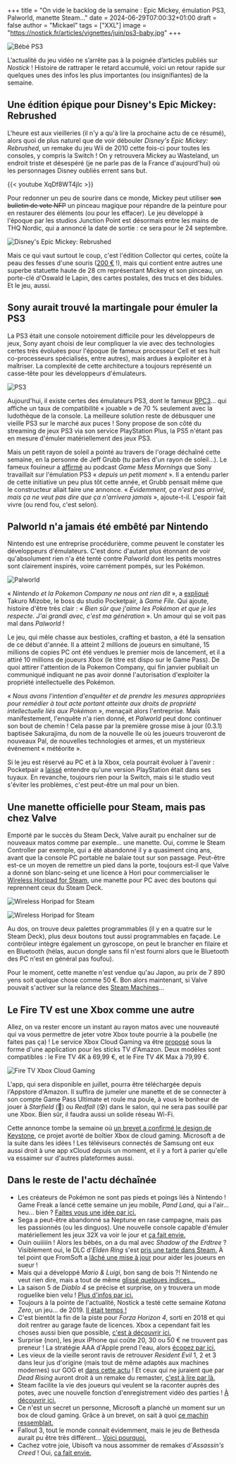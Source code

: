 +++
title = "On vide le backlog de la semaine : Epic Mickey, émulation PS3, Palworld, manette Steam…"
date = 2024-06-29T07:00:32+01:00
draft = false
author = "Mickael"
tags = ["XXL"]
image = "https://nostick.fr/articles/vignettes/juin/ps3-baby.jpg"
+++

![Bébé PS3](ps3-baby.jpg "L'horrible bébé de la pub PS3 vous souhaite un agréable week-end.")

L’actualité du jeu vidéo ne s’arrête pas à la poignée d’articles publiés sur *Nostick* ! Histoire de rattraper le retard accumulé, voici un retour rapide sur quelques unes des infos les plus importantes (ou insignifiantes) de la semaine.

## Une édition épique pour Disney's Epic Mickey: Rebrushed 

L'heure est aux vieilleries (il n'y a qu'à lire la prochaine actu de ce résumé), alors quoi de plus naturel que de voir débouler *Disney's Epic Mickey: Rebrushed*, un remake du jeu Wii de 2010 cette fois-ci pour toutes les consoles, y compris la Switch ! On y retrouvera Mickey au Wasteland, un endroit triste et désespéré (je ne parle pas de la France d'aujourd'hui) où les personnages Disney oubliés errent sans but.

{{< youtube XqDf8WT4jlc >}} 

Pour redonner un peu de sourire dans ce monde, Mickey peut utiliser ~~son bulletin de vote NFP~~ un pinceau magique pour répandre de la peinture pour en restaurer des éléments (ou pour les effacer). Le jeu développé à l'époque par les studios Junction Point est désormais entre les mains de THQ Nordic, qui a annoncé la date de sortie : ce sera pour le 24 septembre.

![Disney's Epic Mickey: Rebrushed](epic-mickey.jpg "")

Mais ce qui vaut surtout le coup, c'est l'édition Collector qui certes, coûte la peau des fesses d'une souris ([200 €](https://eu.store.thqnordic.com/en/272/disney-epic-mickey-rebrushed-collectors-edition) !), mais qui contient entre autres une superbe statuette haute de 28 cm représentant Mickey et son pinceau, un porte-clé d'Oswald le Lapin, des cartes postales, des trucs et des bidules. Et le jeu, aussi.

## Sony aurait trouvé la martingale pour émuler la PS3

La PS3 était une console notoirement difficile pour les développeurs de jeux, Sony ayant choisi de leur compliquer la vie avec des technologies certes très évoluées pour l'époque (le fameux processeur Cell et ses huit co-processeurs spécialisés, entre autres), mais ardues à exploiter et à maîtriser. La complexité de cette architecture a toujours représenté un casse-tête pour les développeurs d'émulateurs.

![PS3](PS3.jpg "Comment mettre une PS3 dans une PS5 ?")

Aujourd'hui, il existe certes des émulateurs PS3, dont le fameux [RPC3](https://rpcs3.net)… qui affiche un taux de compatibilité « jouable » de 70 % seulement avec la ludothèque de la console. La meilleure solution reste de débusquer une vieille PS3 sur le marché aux puces ! Sony propose de son côté du streaming de jeux PS3 via son service PlayStation Plus, la PS5 n'étant pas en mesure d'émuler matériellement des jeux PS3.

Mais un petit rayon de soleil a pointé au travers de l'orage déchaîné cette semaine, en la personne de Jeff Grubb (tu parles d'un rayon de soleil…). Le fameux fouineur a [affirmé](https://www.youtube.com/watch?v=d7VhpUERtTk&t=3577s&ab_channel=GiantBomb) au podcast *Game Mess Mornings* que Sony travaillait sur l'émulation PS3 « *depuis un petit moment* ». Il a entendu parler de cette initiative un peu plus tôt cette année, et Grubb pensait même que le constructeur allait faire une annonce. « *Évidemment, ça n'est pas arrivé, mais ça ne veut pas dire que ça n'arrivera jamais* », ajoute-t-il. L'espoir fait vivre (ou rend fou, c'est selon).

## Palworld n'a jamais été embêté par Nintendo

Nintendo est une entreprise procédurière, comme peuvent le constater les développeurs d'émulateurs. C'est donc d'autant plus étonnant de voir qu'absolument rien n'a été tenté contre *Palworld* dont les petits monstres sont clairement inspirés, voire carrément pompés, sur les Pokémon.

![Palworld](palworld.jpg "Un Pokémon sauvage apparait, lourdement armé.")

« *Nintendo et la Pokemon Company ne nous ont rien dit* », a [expliqué](https://www.gamefile.news/p/palworld-pocketpair-takuro-mizobe-interview) Takuro Mizobe, le boss du studio Pocketpair, à *Game File*. Qui ajoute, histoire d'être très clair : « *Bien sûr que j'aime les Pokémon et que je les respecte. J'ai grandi avec, c'est ma génération* ». Un amour qui se voit pas mal dans *Palworld* !

Le jeu, qui mêle chasse aux bestioles, crafting et baston, a été la sensation de ce début d'année. Il a atteint 2 millions de joueurs en simultané, 15 millions de copies PC ont été vendues le premier mois de lancement, et il a attiré 10 millions de joueurs Xbox (le titre est dispo sur le Game Pass). De quoi attirer l'attention de la Pokemon Company, qui fin janvier publiait un communiqué indiquant ne pas avoir donné l'autorisation d'exploiter la propriété intellectuelle des Pokémon.

« *Nous avons l'intention d'enquêter et de prendre les mesures appropriées pour remédier à tout acte portant atteinte aux droits de propriété intellectuelle liés aux Pokémon* », menaçait  alors l'entreprise. Mais manifestement, l'enquête n'a rien donné, et *Palworld* peut donc continuer son bout de chemin ! Cela passe par la première grosse mise à jour (0.3.1) baptisée Sakurajima, du nom de la nouvelle île où les joueurs trouveront de nouveaux Pal, de nouvelles technologies et armes, et un mystérieux événement « météorite ».

Si le jeu est réservé au PC et à la Xbox, cela pourrait évoluer à l'avenir : Pocketpair a [laissé](https://x.com/Bucky_cm/status/1804632202501919168) entendre qu'une version PlayStation était dans ses tuyaux. En revanche, toujours rien pour la Switch, mais si le studio veut s'éviter les problèmes, c'est peut-être un mal pour un bien.

## Une manette officielle pour Steam, mais pas chez Valve

Emporté par le succès du Steam Deck, Valve aurait pu enchaîner sur de nouveaux matos comme par exemple… une manette. Oui, comme le Steam Controller par exemple, qui a été abandonné il y a quasiment cinq ans, avant que la console PC portable ne balaie tout sur son passage. Peut-être est-ce un moyen de remettre un pied dans la porte, toujours est-il que Valve a donné son blanc-seing et une licence à Hori pour commercialiser le [Wireless Horipad for Steam](https://horistore.com/shop/g/gHPC-055/), une manette pour PC avec des boutons qui reprennent ceux du Steam Deck.

![Wireless Horipad for Steam](Wireless-Horipad-for-Steam.jpg "")

![Wireless Horipad for Steam](Wireless-Horipad-for-Steam-2.jpg "")

Au dos, on trouve deux palettes programmables (il y en a quatre sur le Steam Deck), plus deux boutons tout aussi programmables en façade. Le contrôleur intègre également un gyroscope, on peut le brancher en filaire et en Bluetooth (hélas, aucun dongle sans fil n'est fourni alors que le Bluetooth des PC n'est en général pas foufou).

Pour le moment, cette manette n'est vendue qu'au Japon, au prix de 7 890 yens soit quelque chose comme 50 €. Bon alors maintenant, si Valve pouvait s'activer sur la relance des [Steam Machines](https://fr.wikipedia.org/wiki/Steam_Machine)…

## Le Fire TV est une Xbox comme une autre

Allez, on va rester encore un instant au rayon matos avec une nouveauté qui va vous permettre de jeter votre Xbox toute pourrie à la poubelle (ne faites pas ça) ! Le service Xbox Cloud Gaming va être [proposé](https://www.aboutamazon.com/news/devices/xbox-gaming-on-amazon-fire-tv) sous la forme d'une application pour les sticks TV d'Amazon. Deux modèles sont compatibles : le Fire TV 4K à 69,99 €, et le Fire TV 4K Max à 79,99 €.

![Fire TV Xbox Cloud Gaming](fire-tv-xbox-cloud-gaming.jpg "Plus besoin de s'embêter avec une Xbox.")

L'app, qui sera disponible en juillet, pourra être téléchargée depuis l'Appstore d'Amazon. Il suffira de jumeler une manette et de se connecter à son compte Game Pass Ultimate et roule ma poule, à vous le bonheur de jouer à *Starfield* (🤔) ou *Redfall* (😰) dans le salon, qui ne sera pas souillé par une Xbox. Bien sûr, il faudra aussi un solide réseau Wi-Fi.

Cette annonce tombe la semaine où [un brevet a confirmé le design de Keystone](https://nostick.fr/articles/2024/juin/2706-console-xbox-cloud-gaming-microsoft-keystone/), ce projet avorté de boîtier Xbox de cloud gaming. Microsoft a de la suite dans les idées ! Les téléviseurs connectés de Samsung ont eux aussi droit à une app xCloud depuis un moment, et il y a fort à parier qu'elle va essaimer sur d'autres plateformes aussi.

## Dans le reste de l'actu déchaînée

- Les créateurs de Pokémon ne sont pas pieds et poings liés à Nintendo ! Game Freak a lancé cette semaine un jeu mobile, *Pand Land*, qui a l'air… heu… bien ? [Faites vous une idée par ici.](https://nostick.fr/articles/2024/juin/2406-pand-land-pokemon/)
- Sega a peut-être abandonné sa Neptune en rase campagne, mais pas les passionnés (ou les dinguos). Une nouvelle console capable d'émuler matériellement les jeux 32X va voir le jour et [ça fait envie.](https://nostick.fr/articles/2024/juin/2406-bouee-sauvetage-neptune-sega/)
- Ouin ouiiiiin ! Alors les bébés, on a du mal avec *Shadow of the Erdtree* ? Visiblement oui, le DLC d'*Elden Ring* s'est [pris une tarte dans Steam.](https://nostick.fr/articles/2024/juin/2506-shadow-of-the-erdtree-trop-difficile/) À tel point que FromSoft a [lâché une mise à jour](https://nostick.fr/articles/2024/juin/2606-shadow-of-the-erdtree-moins-difficile/) pour aider les joueurs en sueur !
- Mais qui a développé *Mario & Luigi*, bon sang de bois ?! Nintendo ne veut rien dire, mais a tout de même [glissé quelques indices…](https://nostick.fr/articles/2024/juin/2506-mystere-developpeurs-mario-luigi/)
- La saison 5 de *Diablo 4* se précise et surprise, on y trouvera un mode roguelike bien velu ! [Plus d'infos par ici.](https://nostick.fr/articles/2024/juin/2506-diablo-4-roguelike/)
- Toujours à la pointe de l'actualité, Nostick a testé cette semaine *Katana Zero*, un jeu… de 2019. [Il était temps !](https://nostick.fr/articles/2024/juin/2504-test-de-katana-zero/)
- C'est bientôt la fin de la piste pour *Forza Horizon 4*, sorti en 2018 et qui doit rentrer au garage faute de licences. Xbox a cependant fait les choses aussi bien que possible, [c'est à découvrir ici.](https://nostick.fr/articles/2024/juin/2606-sortie-piste-forza-horizon-4/)
- Surprise (non), les jeux iPhone qui coûte 20, 30 ou 50 € ne trouvent pas preneur ! La stratégie AAA d'Apple prend l'eau, alors [écopez par ici.](https://nostick.fr/articles/2024/juin/2606-gros-jeux-iphone-strategie-apple-flop/)
- Les vieux de la vieille seront ravis de retrouver *Resident Evil* 1, 2 et 3 dans leur jus d'origine (mais tout de même adaptés aux machines modernes) sur GOG et [dans cette actu](https://nostick.fr/articles/2024/juin/2604-premier-resident-evil-de-retour-sur-gog/) ! Et ceux qui ne juraient que par *Dead Rising* auront droit à un remake du remaster, [c'est à lire par là.](https://nostick.fr/articles/2024/juin/2606-dead-rising-revient-dentre-les-morts/)
- Steam facilite la vie des joueurs qui veulent se la raconter auprès des potes, avec une nouvelle fonction d'enregistrement vidéo des parties ! [À découvrir ici.](https://nostick.fr/articles/2024/juin/2706-enregistrement-parties-steam-partage-video/)
- Ce n'est un secret un personne, Microsoft a planché un moment sur un box de cloud gaming. Grâce à un brevet, on sait à quoi [ce machin ressemblait.](https://nostick.fr/articles/2024/juin/2706-console-xbox-cloud-gaming-microsoft-keystone/)
- Fallout 3, tout le monde connait évidemment, mais le jeu de Bethesda aurait pu être très différent… [Voici pourquoi.](https://nostick.fr/articles/2024/juin/2806-fallout-3-projet-van-buren/)
- Cachez votre joie, Ubisoft va nous assommer de remakes d'*Assassin's Creed* ! Oui, [ça fait envie.](https://nostick.fr/articles/2024/juin/2806-ubisoft-remakes-assassins-creed/)